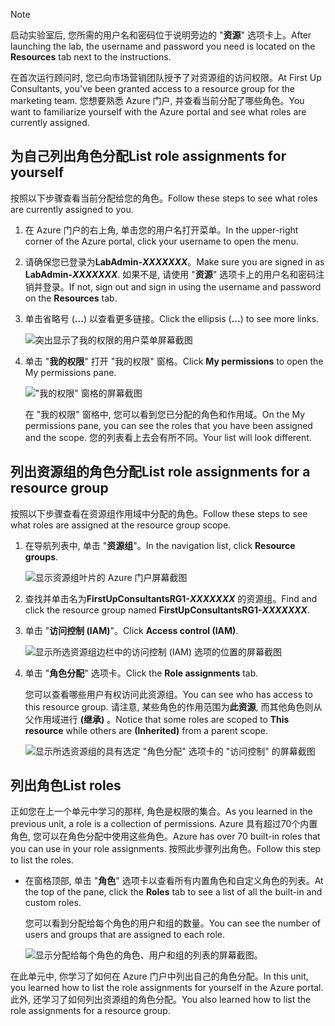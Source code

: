 > [!NOTE]
> <span data-ttu-id="d6d72-101">启动实验室后, 您所需的用户名和密码位于说明旁边的 "**资源**" 选项卡上。</span><span class="sxs-lookup"><span data-stu-id="d6d72-101">After launching the lab, the username and password you need is located on the **Resources** tab next to the instructions.</span></span>

<span data-ttu-id="d6d72-102">在首次运行顾问时, 您已向市场营销团队授予了对资源组的访问权限。</span><span class="sxs-lookup"><span data-stu-id="d6d72-102">At First Up Consultants, you've been granted access to a resource group for the marketing team.</span></span> <span data-ttu-id="d6d72-103">您想要熟悉 Azure 门户, 并查看当前分配了哪些角色。</span><span class="sxs-lookup"><span data-stu-id="d6d72-103">You want to familiarize yourself with the Azure portal and see what roles are currently assigned.</span></span>

## <a name="list-role-assignments-for-yourself"></a><span data-ttu-id="d6d72-104">为自己列出角色分配</span><span class="sxs-lookup"><span data-stu-id="d6d72-104">List role assignments for yourself</span></span>

<span data-ttu-id="d6d72-105">按照以下步骤查看当前分配给您的角色。</span><span class="sxs-lookup"><span data-stu-id="d6d72-105">Follow these steps to see what roles are currently assigned to you.</span></span>

1. <span data-ttu-id="d6d72-106">在 Azure 门户的右上角, 单击您的用户名打开菜单。</span><span class="sxs-lookup"><span data-stu-id="d6d72-106">In the upper-right corner of the Azure portal, click your username to open the menu.</span></span>

1. <span data-ttu-id="d6d72-107">请确保您已登录为**LabAdmin-_XXXXXXX_**。</span><span class="sxs-lookup"><span data-stu-id="d6d72-107">Make sure you are signed in as **LabAdmin-_XXXXXXX_**.</span></span> <span data-ttu-id="d6d72-108">如果不是, 请使用 "**资源**" 选项卡上的用户名和密码注销并登录。</span><span class="sxs-lookup"><span data-stu-id="d6d72-108">If not, sign out and sign in using the username and password on the **Resources** tab.</span></span>

1. <span data-ttu-id="d6d72-109">单击省略号 (**...**) 以查看更多链接。</span><span class="sxs-lookup"><span data-stu-id="d6d72-109">Click the ellipsis (**...**) to see more links.</span></span>

    ![突出显示了我的权限的用户菜单屏幕截图](../media/4-my-permissions-menu.png)

1. <span data-ttu-id="d6d72-111">单击 "**我的权限**" 打开 "我的权限" 窗格。</span><span class="sxs-lookup"><span data-stu-id="d6d72-111">Click **My permissions** to open the My permissions pane.</span></span>

    !["我的权限" 窗格的屏幕截图](../media/4-my-permissions-pane.png)

    <span data-ttu-id="d6d72-113">在 "我的权限" 窗格中, 您可以看到您已分配的角色和作用域。</span><span class="sxs-lookup"><span data-stu-id="d6d72-113">On the My permissions pane, you can see the roles that you have been assigned and the scope.</span></span> <span data-ttu-id="d6d72-114">您的列表看上去会有所不同。</span><span class="sxs-lookup"><span data-stu-id="d6d72-114">Your list will look different.</span></span>

## <a name="list-role-assignments-for-a-resource-group"></a><span data-ttu-id="d6d72-115">列出资源组的角色分配</span><span class="sxs-lookup"><span data-stu-id="d6d72-115">List role assignments for a resource group</span></span>

<span data-ttu-id="d6d72-116">按照以下步骤查看在资源组作用域中分配的角色。</span><span class="sxs-lookup"><span data-stu-id="d6d72-116">Follow these steps to see what roles are assigned at the resource group scope.</span></span>

1. <span data-ttu-id="d6d72-117">在导航列表中, 单击 "**资源组**"。</span><span class="sxs-lookup"><span data-stu-id="d6d72-117">In the navigation list, click **Resource groups**.</span></span>

   ![显示资源组叶片的 Azure 门户屏幕截图](../media/4-resource-groups.png)

1. <span data-ttu-id="d6d72-119">查找并单击名为**FirstUpConsultantsRG1-_XXXXXXX_** 的资源组。</span><span class="sxs-lookup"><span data-stu-id="d6d72-119">Find and click the resource group named **FirstUpConsultantsRG1-_XXXXXXX_**.</span></span>

1. <span data-ttu-id="d6d72-120">单击 "**访问控制 (IAM)**"。</span><span class="sxs-lookup"><span data-stu-id="d6d72-120">Click **Access control (IAM)**.</span></span>

   ![显示所选资源组边栏中的访问控制 (IAM) 选项的位置的屏幕截图](../media/4-resource-group-access-control.png)

1. <span data-ttu-id="d6d72-122">单击 "**角色分配**" 选项卡。</span><span class="sxs-lookup"><span data-stu-id="d6d72-122">Click the **Role assignments** tab.</span></span>

    <span data-ttu-id="d6d72-123">您可以查看哪些用户有权访问此资源组。</span><span class="sxs-lookup"><span data-stu-id="d6d72-123">You can see who has access to this resource group.</span></span> <span data-ttu-id="d6d72-124">请注意, 某些角色的作用范围为**此资源**, 而其他角色则从父作用域进行 **(继承)** 。</span><span class="sxs-lookup"><span data-stu-id="d6d72-124">Notice that some roles are scoped to **This resource** while others are **(Inherited)** from a parent scope.</span></span>

   ![显示所选资源组的具有选定 "角色分配" 选项卡的 "访问控制" 的屏幕截图](../media/4-resource-group-role-assignment.png)

## <a name="list-roles"></a><span data-ttu-id="d6d72-126">列出角色</span><span class="sxs-lookup"><span data-stu-id="d6d72-126">List roles</span></span>

<span data-ttu-id="d6d72-127">正如您在上一个单元中学习的那样, 角色是权限的集合。</span><span class="sxs-lookup"><span data-stu-id="d6d72-127">As you learned in the previous unit, a role is a collection of permissions.</span></span> <span data-ttu-id="d6d72-128">Azure 具有超过70个内置角色, 您可以在角色分配中使用这些角色。</span><span class="sxs-lookup"><span data-stu-id="d6d72-128">Azure has over 70 built-in roles that you can use in your role assignments.</span></span> <span data-ttu-id="d6d72-129">按照此步骤列出角色。</span><span class="sxs-lookup"><span data-stu-id="d6d72-129">Follow this step to list the roles.</span></span>

- <span data-ttu-id="d6d72-130">在窗格顶部, 单击 "**角色**" 选项卡以查看所有内置角色和自定义角色的列表。</span><span class="sxs-lookup"><span data-stu-id="d6d72-130">At the top of the pane, click the **Roles** tab to see a list of all the built-in and custom roles.</span></span>

   <span data-ttu-id="d6d72-131">您可以看到分配给每个角色的用户和组的数量。</span><span class="sxs-lookup"><span data-stu-id="d6d72-131">You can see the number of users and groups that are assigned to each role.</span></span>

   ![显示分配给每个角色的角色、用户和组的列表的屏幕截图。](../media/4-roles-list.png)

<span data-ttu-id="d6d72-133">在此单元中, 你学习了如何在 Azure 门户中列出自己的角色分配。</span><span class="sxs-lookup"><span data-stu-id="d6d72-133">In this unit, you learned how to list the role assignments for yourself in the Azure portal.</span></span> <span data-ttu-id="d6d72-134">此外, 还学习了如何列出资源组的角色分配。</span><span class="sxs-lookup"><span data-stu-id="d6d72-134">You also learned how to list the role assignments for a resource group.</span></span>